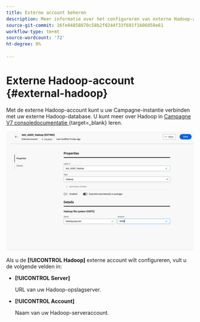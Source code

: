 ```yaml
---
title: Externe account beheren
description: Meer informatie over het configureren van externe Hadoop-accounts
source-git-commit: 16fe04858870c58b2f0244f33f691f1606050e61
workflow-type: tm+mt
source-wordcount: '72'
ht-degree: 0%

---
```


# Externe Hadoop-account {#external-hadoop}

Met de externe Hadoop-account kunt u uw Campagne-instantie verbinden met uw externe Hadoop-database. U kunt meer over Hadoop in [ Campagne V7 consoledocumentatie ](https://experienceleague.adobe.com/en/docs/campaign-classic/using/installing-campaign-classic/accessing-external-database/configure-fda/config-databases/configure-fda-hadoop){target=_blank} leren.

![ Schermschot die de configuratie voor de externe rekening van Hadoop tonen.](assets/external-hadoop.png)

Als u de **[!UICONTROL Hadoop]** externe account wilt configureren, vult u de volgende velden in:

* **[!UICONTROL Server]**

  URL van uw Hadoop-opslagserver.

* **[!UICONTROL Account]**

  Naam van uw Hadoop-serveraccount.
